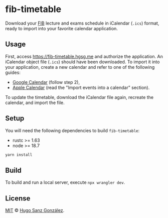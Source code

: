 # fib-timetable

Download your [FIB](https://www.fib.upc.edu/en) lecture and exams schedule
in iCalendar (`.ics`) format, ready to import into your favorite calendar application.

## Usage

First, access https://fib-timetable.hgsg.me and authorize the application.
An iCalendar object file (`.ics`) should have been downloaded. To import it
into your application, create a new calendar and refer to one of the following
guides:
- [Google Calendar](https://support.google.com/calendar/answer/37118) (follow step 2),
- [Apple Calendar](https://support.apple.com/guide/calendar/import-or-export-calendars-icl1023/mac) (read the "Import events into a calendar" section).

To update the timetable, download the iCalendar file again, recreate the calendar,
and import the file.

## Setup
You will need the following dependencies to build `fib-timetable`:
- rustc >= 1.63
- node >= 18.7

```bash
yarn install
```

## Build
To build and run a local server, execute `npx wrangler dev`.

## License

[MIT](LICENSE) &copy; [Hugo Sanz González](https://hgsg.me).
